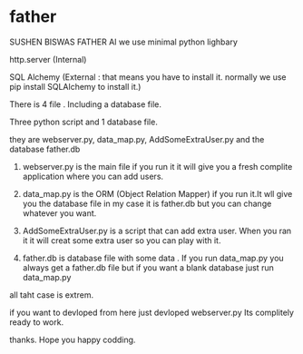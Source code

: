 # father
SUSHEN BISWAS FATHER AI
we use minimal python lighbary

http.server (Internal)

SQL Alchemy (External : that means you have to install it. normally we use pip install SQLAlchemy to install it.)

There is 4 file . Including a database file.

Three python script and 1 database file.

they are webserver.py, data_map.py, AddSomeExtraUser.py and the database father.db

1. webserver.py is the main file if you run it it will give you a fresh complite application where you can add users.

2. data_map.py is the ORM (Object Relation Mapper) if you run it.It wll give you the database file in my case it is father.db but you can change whatever you want.

3. AddSomeExtraUser.py is a script that can add extra user. When you ran it it will creat some extra user so you can play with it.

4. father.db is database file with some data . If you run data_map.py you always get a father.db file but if you want a blank database just run data_map.py


all taht case is extrem.

if you want to devloped from here just devloped webserver.py
Its complitely ready to work.

thanks. Hope you happy codding.
